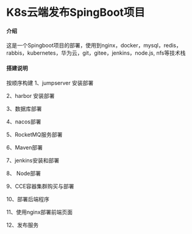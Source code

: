 # K8s云端发布SpingBoot项目

#### 介绍
这是一个Spingboot项目的部署，使用到nginx，docker，mysql，redis，rabbis，kubernetes，华为云，git，gitee，jenkins，node.js, nfs等技术栈

#### 搭建说明
按顺序构建
1、jumpserver 安装部署

2、harbor 安装部署

3、数据库部署

4、nacos部署

5、RocketMQ服务部署

6、Maven部署

7、jenkins安装和部署

8、 Node部署

9、CCE容器集群购买与部署

10、部署后端程序

11、使用nginx部署前端页面

12、发布服务
